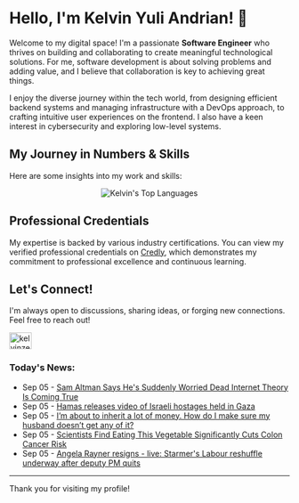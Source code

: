 # Hello, I'm Kelvin Yuli Andrian! 👋

Welcome to my digital space! I'm a passionate **Software Engineer** who thrives on building and collaborating to create meaningful technological solutions. For me, software development is about solving problems and adding value, and I believe that collaboration is key to achieving great things.

I enjoy the diverse journey within the tech world, from designing efficient backend systems and managing infrastructure with a DevOps approach, to crafting intuitive user experiences on the frontend. I also have a keen interest in cybersecurity and exploring low-level systems.

## My Journey in Numbers & Skills

Here are some insights into my work and skills:

<p align="center">
  <img src="https://github-readme-stats.vercel.app/api/top-langs/?username=kelvinzer0&layout=compact&theme=radical" alt="Kelvin's Top Languages" />
</p>

## Professional Credentials

My expertise is backed by various industry certifications. You can view my verified professional credentials on [Credly](https://www.credly.com/users/kelvin-yuli-andrian/badges), which demonstrates my commitment to professional excellence and continuous learning.

## Let's Connect!

I'm always open to discussions, sharing ideas, or forging new connections. Feel free to reach out!

<p align="left">
    <a href="https://linkedin.com/in/kelvinzero" target="blank"><img align="center" src="https://cdn.jsdelivr.net/npm/simple-icons@3.0.1/icons/linkedin.svg" alt="kelvinzero" height="30" width="40" /></a>
</p>

### Today's News:

<!-- feed start -->
- Sep 05 - [Sam Altman Says He's Suddenly Worried Dead Internet Theory Is Coming True](https://www.yahoo.com/news/articles/sam-altman-says-hes-suddenly-120014876.html)
- Sep 05 - [Hamas releases video of Israeli hostages held in Gaza](https://www.yahoo.com/news/articles/hamas-releases-video-israeli-hostages-114211210.html)
- Sep 05 - [I’m about to inherit a lot of money. How do I make sure my husband doesn’t get any of it?](https://finance.yahoo.com/news/m-inherit-lot-money-sure-113000698.html)
- Sep 05 - [Scientists Find Eating This Vegetable Significantly Cuts Colon Cancer Risk](https://www.yahoo.com/news/articles/scientists-eating-vegetable-significantly-cuts-113000596.html)
- Sep 05 - [Angela Rayner resigns - live: Starmer's Labour reshuffle underway after deputy PM quits](https://www.yahoo.com/news/live/angela-rayner-resigns-live-updates-house-stamp-duty-hove-110559111.html)
<!-- feed end -->

---

Thank you for visiting my profile!
